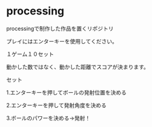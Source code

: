 # processing
processingで制作した作品を置くリポジトリ

プレイにはエンターキーを使用してください。


１ゲーム１０セット

動かした数ではなく、動かした距離でスコアが決まります。



セット

1.エンターキーを押してボールの発射位置を決める

2.エンターキーを押して発射角度を決める

3.ボールのパワーを決める→発射！
